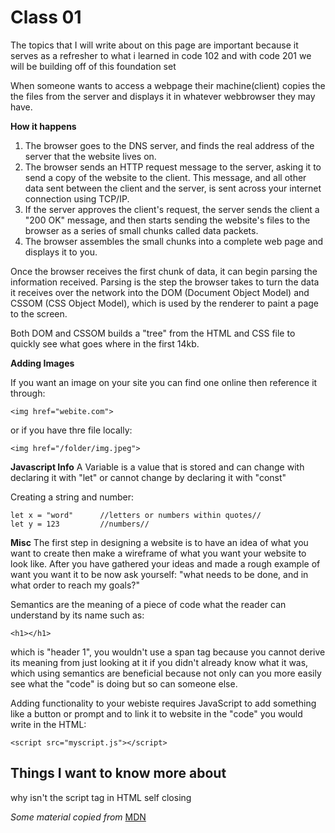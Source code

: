 # Class 01
The topics that I will write about on this page are important because it serves as a refresher to what i learned in code 102 and with code 201 we will be building off of this foundation set

When someone wants to access a webpage their machine(client) copies the the files from the server and displays it in whatever webbrowser they may have.

**How it happens**
1. The browser goes to the DNS server, and finds the real address of the server that the website lives on.
2. The browser sends an HTTP request message to the server, asking it to send a copy of the website to the client. This message, and all other data sent between the client and the server, is sent across your internet connection using TCP/IP.
3. If the server approves the client's request, the server sends the client a "200 OK" message, and then starts sending the website's files to the browser as a series of small chunks called data packets.
4. The browser assembles the small chunks into a complete web page and displays it to you.

Once the browser receives the first chunk of data, it can begin parsing the information received. Parsing is the step the browser takes to turn the data it receives over the network into the DOM (Document Object Model) and CSSOM (CSS Object Model), which is used by the renderer to paint a page to the screen.

Both DOM and CSSOM builds a "tree" from the HTML and CSS file to quickly see what goes where in the first 14kb.

**Adding Images**

If you want an image on your site you can find one online then reference it through:
```
<img href="webite.com">
```
or if you have thre file locally:
```
<img href="/folder/img.jpeg">
```

**Javascript Info**
A Variable is a value that is stored and can change with declaring it with "let" or cannot change by declaring it with "const"

Creating a string and number:
```
let x = "word"      //letters or numbers within quotes//
let y = 123         //numbers//
```

**Misc**
The first step in designing a website is to have an idea of what you want to create then make a wireframe of what you want your website to look like. After you have gathered your ideas and made a rough example of want you want it to be now ask yourself: "what needs to be done, and in what order to reach my goals?"

Semantics are the meaning of a piece of code what the reader can understand by its name such as:
```
<h1></h1>
```
which is "header 1", you wouldn't use a span tag because you cannot derive its meaning from just looking at it if you didn't already know what it was, which using semantics are beneficial because not only can you more easily see what the "code" is doing but so can someone else.

Adding functionality to your webiste requires JavaScript to add something like a button or prompt and to link it to website in the "code" you would write in the HTML:
```
<script src="myscript.js"></script>
```

## Things I want to know more about
why isn't the script tag in HTML self closing



*Some material copied from* [MDN](https://developer.mozilla.org/en-US/docs/Learn/Getting_started_with_the_web/How_the_Web_works)
